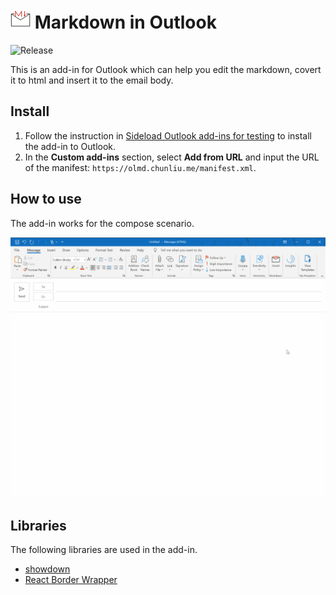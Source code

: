 # ![logo](assets/icon-32.png) Markdown in Outlook

![Release](https://github.com/chunliu/outlook-markdown/workflows/Release/badge.svg)

This is an add-in for Outlook which can help you edit the markdown, covert it to html and insert it to the email body.

## Install

1. Follow the instruction in [Sideload Outlook add-ins for testing](https://docs.microsoft.com/en-us/office/dev/add-ins/outlook/sideload-outlook-add-ins-for-testing) to install the add-in to Outlook.
1. In the **Custom add-ins** section, select **Add from URL** and input the URL of the manifest: `https://olmd.chunliu.me/manifest.xml`.

## How to use

The add-in works for the compose scenario.

![How to use](olmd.gif)

## Libraries

The following libraries are used in the add-in.

- [showdown](https://github.com/showdownjs/showdown)
- [React Border Wrapper](https://github.com/Metroxe/react-border-wrapper)
